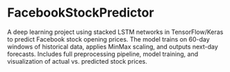 # FacebookStockPredictor
A deep learning project using stacked LSTM networks in TensorFlow/Keras to predict Facebook stock opening prices. The model trains on 60-day windows of historical data, applies MinMax scaling, and outputs next-day forecasts. Includes full preprocessing pipeline, model training, and visualization of actual vs. predicted stock prices.
